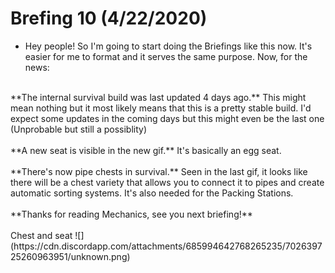 # Brefing 10 (4/22/2020)
- Hey people! So I'm going to start doing the Briefings like this now. It's easier for me to format and it serves the same purpose. Now, for the news:<br>
<br>
**The internal survival build was last updated 4 days ago.** This might mean nothing but it most likely means that this is a pretty stable build. I'd expect some updates in the coming days but this might even be the last one (Unprobable but still a possiblity)<br>
<br>
**A new seat is visible in the new gif.** It's basically an egg seat.<br>
<br>
**There's now pipe chests in survival.** Seen in the last gif, it looks like there will be a chest variety that allows you to connect it to pipes and create automatic sorting systems. It's also needed for the Packing Stations.<br>
<br>
**Thanks for reading Mechanics, see you next briefing!**<br>
<br>
Chest and seat
![](https://cdn.discordapp.com/attachments/685994642768265235/702639725260963951/unknown.png)
